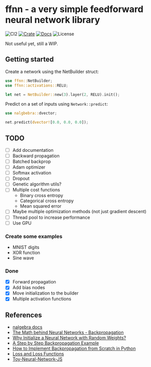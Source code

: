 # ffnn - a very simple feedforward neural network library

![CI2](https://img.shields.io/github/actions/workflow/status/Callum-Irving/ffnn/ci.yml?branch=main)
[![Crate](https://img.shields.io/crates/v/ffnn)](https://crates.io/crates/ffnn)
[![Docs](https://img.shields.io/docsrs/ffnn)](https://docs.rs/ffnn)
![License](https://img.shields.io/github/license/Callum-Irving/ffnn)

Not useful yet, still a WIP.

## Getting started

Create a network using the NetBuilder struct:

```rust
use ffnn::NetBuilder;
use ffnn::activations::RELU;

let net = NetBuilder::new(3).layer(2, RELU).init();
```

Predict on a set of inputs using `Network::predict`:

```rust
use nalgbebra::dvector;

net.predict(dvector![0.0, 0.0, 0.0]);
```

## TODO

- [ ] Add documentation
- [ ] Backward propagation
- [ ] Batched backprop
- [ ] Adam optimizer
- [ ] Softmax activation
- [ ] Dropout
- [ ] Genetic algorithm utils?
- [ ] Multiple cost functions
    - Binary cross entropy
    - Categorical cross entropy
    - Mean squared error
- [ ] Maybe multiple optimization methods (not just gradient descent)
- [ ] Thread pool to increase performance
- [ ] Use GPU

### Create some examples

- MNIST digits
- XOR function
- Sine wave

### Done

- [x] Forward propagation
- [x] Add bias nodes
- [x] Move initialization to the builder
- [x] Multiple activation functions

## References

- [nalgebra docs](https://nalgebra.org/docs/user_guide/vectors_and_matrices/)
- [The Math behind Neural Networks - Backpropagation](https://www.jasonosajima.com/backprop/)
- [Why Initialize a Neural Network with Random Weights?](https://machinelearningmastery.com/why-initialize-a-neural-network-with-random-weights/)
- [A Step by Step Backpropagation Example](https://mattmazur.com/2015/03/17/a-step-by-step-backpropagation-example/)
- [How to Implement Backpropagation from Scratch in Python](https://machinelearningmastery.com/implement-backpropagation-algorithm-scratch-python/)
- [Loss and Loss Functions](https://machinelearningmastery.com/loss-and-loss-functions-for-training-deep-learning-neural-networks/)
- [Toy-Neural-Network-JS](https://github.com/CodingTrain/Toy-Neural-Network-JS)
